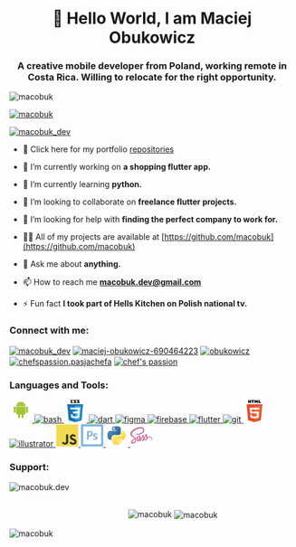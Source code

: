 <h1 align="center">👋 Hello World, I am Maciej Obukowicz</h1>
<h3 align="center">A creative mobile developer from Poland, working remote in Costa Rica. Willing to relocate for the right opportunity.</h3>

<p align="left"> <img src="https://komarev.com/ghpvc/?username=macobuk&label=Profile%20views&color=32b40e&style=flat" alt="macobuk" /> </p>

<p align="left"> <a href="https://github.com/ryo-ma/github-profile-trophy"><img src="https://github-profile-trophy.vercel.app/?username=macobuk" alt="macobuk" /></a> </p>

<p align="left"> <a href="https://twitter.com/macobuk_dev" target="blank"><img src="https://img.shields.io/twitter/follow/macobuk_dev?logo=twitter&style=for-the-badge" alt="macobuk_dev" /></a> </p>

- 👀 Click here for my portfolio [repositories](https://github.com/macobuk?tab=repositories)

- 🔭 I’m currently working on **a shopping flutter app.**

- 🌱 I’m currently learning **python.**

- 👯 I’m looking to collaborate on **freelance flutter projects.**

- 🤝 I’m looking for help with **finding the perfect company to work for.**

- 👨‍💻 All of my projects are available at [https://github.com/macobuk](https://github.com/macobuk)

- 💬 Ask me about **anything.**

- 📫 How to reach me **macobuk.dev@gmail.com**

- ⚡ Fun fact **I took part of Hells Kitchen on Polish national tv.**

<h3 align="left">Connect with me:</h3>
<p align="left">
<a href="https://twitter.com/macobuk_dev" target="blank"><img align="center" src="https://raw.githubusercontent.com/rahuldkjain/github-profile-readme-generator/master/src/images/icons/Social/twitter.svg" alt="macobuk_dev" height="30" width="40" /></a>
<a href="https://linkedin.com/in/maciej-obukowicz-690464223" target="blank"><img align="center" src="https://raw.githubusercontent.com/rahuldkjain/github-profile-readme-generator/master/src/images/icons/Social/linked-in-alt.svg" alt="maciej-obukowicz-690464223" height="30" width="40" /></a>
<a href="https://fb.com/obukowicz" target="blank"><img align="center" src="https://raw.githubusercontent.com/rahuldkjain/github-profile-readme-generator/master/src/images/icons/Social/facebook.svg" alt="obukowicz" height="30" width="40" /></a>
<a href="https://instagram.com/chefspassion.pasjachefa" target="blank"><img align="center" src="https://raw.githubusercontent.com/rahuldkjain/github-profile-readme-generator/master/src/images/icons/Social/instagram.svg" alt="chefspassion.pasjachefa" height="30" width="40" /></a>
<a href="https://www.youtube.com/c/chef's passion" target="blank"><img align="center" src="https://raw.githubusercontent.com/rahuldkjain/github-profile-readme-generator/master/src/images/icons/Social/youtube.svg" alt="chef's passion" height="30" width="40" /></a>
</p>

<h3 align="left">Languages and Tools:</h3>
<p align="left"> <a href="https://developer.android.com" target="_blank" rel="noreferrer"> <img src="https://raw.githubusercontent.com/devicons/devicon/master/icons/android/android-original-wordmark.svg" alt="android" width="40" height="40"/> </a> <a href="https://www.gnu.org/software/bash/" target="_blank" rel="noreferrer"> <img src="https://www.vectorlogo.zone/logos/gnu_bash/gnu_bash-icon.svg" alt="bash" width="40" height="40"/> </a> <a href="https://www.w3schools.com/css/" target="_blank" rel="noreferrer"> <img src="https://raw.githubusercontent.com/devicons/devicon/master/icons/css3/css3-original-wordmark.svg" alt="css3" width="40" height="40"/> </a> <a href="https://dart.dev" target="_blank" rel="noreferrer"> <img src="https://www.vectorlogo.zone/logos/dartlang/dartlang-icon.svg" alt="dart" width="40" height="40"/> </a> <a href="https://www.figma.com/" target="_blank" rel="noreferrer"> <img src="https://www.vectorlogo.zone/logos/figma/figma-icon.svg" alt="figma" width="40" height="40"/> </a> <a href="https://firebase.google.com/" target="_blank" rel="noreferrer"> <img src="https://www.vectorlogo.zone/logos/firebase/firebase-icon.svg" alt="firebase" width="40" height="40"/> </a> <a href="https://flutter.dev" target="_blank" rel="noreferrer"> <img src="https://www.vectorlogo.zone/logos/flutterio/flutterio-icon.svg" alt="flutter" width="40" height="40"/> </a> <a href="https://git-scm.com/" target="_blank" rel="noreferrer"> <img src="https://www.vectorlogo.zone/logos/git-scm/git-scm-icon.svg" alt="git" width="40" height="40"/> </a> <a href="https://www.w3.org/html/" target="_blank" rel="noreferrer"> <img src="https://raw.githubusercontent.com/devicons/devicon/master/icons/html5/html5-original-wordmark.svg" alt="html5" width="40" height="40"/> </a> <a href="https://www.adobe.com/in/products/illustrator.html" target="_blank" rel="noreferrer"> <img src="https://www.vectorlogo.zone/logos/adobe_illustrator/adobe_illustrator-icon.svg" alt="illustrator" width="40" height="40"/> </a> <a href="https://developer.mozilla.org/en-US/docs/Web/JavaScript" target="_blank" rel="noreferrer"> <img src="https://raw.githubusercontent.com/devicons/devicon/master/icons/javascript/javascript-original.svg" alt="javascript" width="40" height="40"/> </a> <a href="https://www.photoshop.com/en" target="_blank" rel="noreferrer"> <img src="https://raw.githubusercontent.com/devicons/devicon/master/icons/photoshop/photoshop-line.svg" alt="photoshop" width="40" height="40"/> </a> <a href="https://www.python.org" target="_blank" rel="noreferrer"> <img src="https://raw.githubusercontent.com/devicons/devicon/master/icons/python/python-original.svg" alt="python" width="40" height="40"/> </a> <a href="https://sass-lang.com" target="_blank" rel="noreferrer"> <img src="https://raw.githubusercontent.com/devicons/devicon/master/icons/sass/sass-original.svg" alt="sass" width="40" height="40"/> </a> </p>

<h3 align="left">Support:</h3>
<p><a href="https://www.buymeacoffee.com/macobuk.dev"> <img align="left" src="https://cdn.buymeacoffee.com/buttons/v2/default-yellow.png" height="50" width="210" alt="macobuk.dev" /></a></p><br><br>

<p><img align="left" src="https://github-readme-stats.vercel.app/api/top-langs?username=macobuk&show_icons=true&theme=dracula&locale=en&layout=compact" alt="macobuk" /></p>

<p>&nbsp;<img align="center" src="https://github-readme-stats.vercel.app/api?username=macobuk&show_icons=true&theme=tokyonight&locale=en" alt="macobuk" /></p>

<p><img align="center" src="https://github-readme-streak-stats.herokuapp.com/?user=macobuk&theme=highcontrast" alt="macobuk" /></p>
